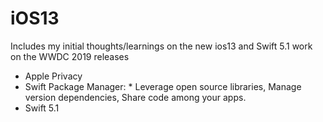 # iOS13



<Head>
Includes my initial thoughts/learnings on the new ios13 and Swift 5.1 work on the WWDC 2019 releases  
</Head>

- Apple Privacy 
- Swift Package Manager: * Leverage open source libraries, Manage version dependencies, Share code among your apps.
- Swift 5.1
